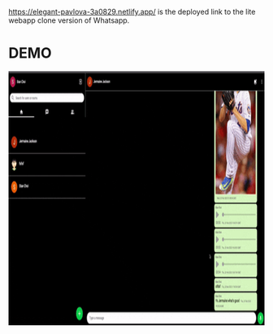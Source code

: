 https://elegant-pavlova-3a0829.netlify.app/ is the deployed link to the lite webapp clone version of Whatsapp.

# DEMO

<img src="./demo.gif" alt="a walkthrough of app features" height="500" />
